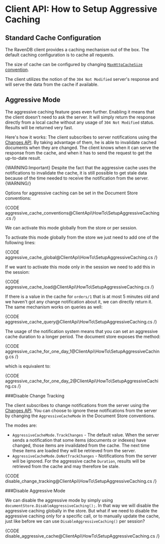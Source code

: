 # Client API: How to Setup Aggressive Caching

## Standard Cache Configuration

The RavenDB client provides a caching mechanism out of the box. The default caching configuration is to cache all requests.

The size of cache can be configured by changing [`MaxHttpCacheSize` convention](../../client-api/configuration/conventions#maxhttpcachesize).

The client utilizes the notion of the `304 Not Modified` server's response and will serve the data from the cache if available.

## Aggressive Mode

The aggressive caching feature goes even further. Enabling it means that the client doesn't need to ask the server. It will simply return the response directly from a local cache without any usage of `304 Not Modified` status. 
Results will be returned very fast. 

Here's how it works: The client subscribes to server notifications using the [Changes API](../changes/what-is-changes-api). By taking advantage of them, he is able to invalidate cached documents when they are changed.
The client knows when it can serve the response from the cache, and when it has to send the request to get the up-to-date result. 

{WARNING:Important}
Despite the fact that the aggressive cache uses the notifications to invalidate the cache, it is still possible to get stale data because of the time needed to receive the notification from the server.
{WARNING/}

Options for aggressive caching can be set in the Document Store conventions:

{CODE aggressive_cache_conventions@ClientApi\HowTo\SetupAggressiveCaching.cs /}

We can activate this mode globally from the store or per session.

To activate this mode globally from the store we just need to add one of the following lines:

{CODE aggressive_cache_global@ClientApi\HowTo\SetupAggressiveCaching.cs /}

If we want to activate this mode only in the session we need to add this in the session:

{CODE aggressive_cache_load@ClientApi\HowTo\SetupAggressiveCaching.cs /}

If there is a value in the cache for `orders/1` that is at most 5 minutes old and we haven't got any change notification about it, we can directly return it. The same mechanism works on queries as well:

{CODE aggressive_cache_query@ClientApi\HowTo\SetupAggressiveCaching.cs /}

The usage of the notification system means that you can set an aggressive cache duration to a longer period. The document store exposes the method:

{CODE aggressive_cache_for_one_day_1@ClientApi\HowTo\SetupAggressiveCaching.cs /}

which is equivalent to:

{CODE aggressive_cache_for_one_day_2@ClientApi\HowTo\SetupAggressiveCaching.cs /}

###Disable Change Tracking

The client subscribes to change notifications from the server using the [Changes API](../changes/what-is-changes-api). You can choose to ignore 
these notifications from the server by changing the `AggressiveCacheMode` in the Document Store conventions.  

The modes are:  
* `AggressiveCacheMode.TrackChanges` - The default value. When the server sends a notification that some items (documents or indexes) have changed, 
those items are invalidated from the cache. The next time these items are loaded they will be retrieved from the server.  
* `AggressiveCacheMode.DoNotTrackChanges` - Notifications from the server will be ignored. For the aggressive cache `Duration`, results will be 
retrieved from the cache and may therefore be stale.  

{CODE disable_change_tracking@ClientApi\HowTo\SetupAggressiveCaching.cs /}

###Disable Aggressive Mode

We can disable the aggressive mode by simply using `documentStore.DisableAggressiveCaching();`. In that way we will disable the aggressive caching 
globally in the store. But what if we need to disable the aggressive caching only for a specific call, or to manually update the cache, just like before we can use `DisableAggressiveCaching()`
per session?

{CODE disable_aggressive_cache@ClientApi\HowTo\SetupAggressiveCaching.cs /}

